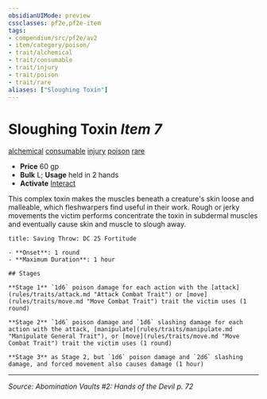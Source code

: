 ```yaml
---
obsidianUIMode: preview
cssclasses: pf2e,pf2e-item
tags:
- compendium/src/pf2e/av2
- item/category/poison/
- trait/alchemical
- trait/consumable
- trait/injury
- trait/poison
- trait/rare
aliases: ["Sloughing Toxin"]
---
```

# Sloughing Toxin *Item 7*  
[alchemical](rules/traits/alchemical.md "Alchemical Item Trait")  [consumable](rules/traits/consumable.md "Consumable Item Trait")  [injury](rules/traits/injury.md "Injury Item Trait")  [poison](rules/traits/poison.md "Poison Effect Trait")  [rare](rules/traits/rare.md "Rare Rarity Trait")  

- **Price** 60 gp
- **Bulk** L; **Usage** held in 2 hands
- **Activate** [Interact](rules/actions/interact.md)

This complex toxin makes the muscles beneath a creature's skin loose and malleable, which fleshwarpers find useful in their work. Rough or jerky movements the victim performs concentrate the toxin in subdermal muscles and eventually cause skin and muscle to slough away.

```ad-inline-affliction
title: Saving Throw: DC 25 Fortitude

- **Onset**: 1 round
- **Maximum Duration**: 1 hour

## Stages

**Stage 1** `1d6` poison damage for each action with the [attack](rules/traits/attack.md "Attack Combat Trait") or [move](rules/traits/move.md "Move Combat Trait") trait the victim uses (1 round)

**Stage 2** `1d6` poison damage and `1d6` slashing damage for each action with the attack, [manipulate](rules/traits/manipulate.md "Manipulate General Trait"), or [move](rules/traits/move.md "Move Combat Trait") trait the victim uses (1 round)

**Stage 3** as Stage 2, but `1d6` poison damage and `2d6` slashing damage, and forced movement also causes damage (1 hour)
```


---
*Source: Abomination Vaults #2: Hands of the Devil p. 72*